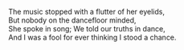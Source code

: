 The music stopped with a flutter of her eyelids,  
But nobody on the dancefloor minded,  
She spoke in song; We told our truths in dance,  
And I was a fool for ever thinking I stood a chance.  